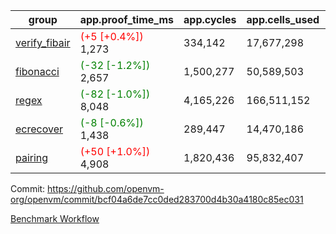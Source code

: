 | group | app.proof_time_ms | app.cycles | app.cells_used | leaf.proof_time_ms | leaf.cycles | leaf.cells_used |
| -- | -- | -- | -- | -- | -- | -- |
| [verify_fibair](https://github.com/openvm-org/openvm/blob/benchmark-results/benchmarks-pr/1617/verify_fibair-bcf04a6de7cc0ded283700d4b30a4180c85ec031.md) |<span style='color: red'>(+5 [+0.4%])</span> 1,273 |  334,142 |  17,677,298 |- | - | - |
| [fibonacci](https://github.com/openvm-org/openvm/blob/benchmark-results/benchmarks-pr/1617/fibonacci-bcf04a6de7cc0ded283700d4b30a4180c85ec031.md) |<span style='color: green'>(-32 [-1.2%])</span> 2,657 |  1,500,277 |  50,589,503 |- | - | - |
| [regex](https://github.com/openvm-org/openvm/blob/benchmark-results/benchmarks-pr/1617/regex-bcf04a6de7cc0ded283700d4b30a4180c85ec031.md) |<span style='color: green'>(-82 [-1.0%])</span> 8,048 |  4,165,226 |  166,511,152 |- | - | - |
| [ecrecover](https://github.com/openvm-org/openvm/blob/benchmark-results/benchmarks-pr/1617/ecrecover-bcf04a6de7cc0ded283700d4b30a4180c85ec031.md) |<span style='color: green'>(-8 [-0.6%])</span> 1,438 |  289,447 |  14,470,186 |- | - | - |
| [pairing](https://github.com/openvm-org/openvm/blob/benchmark-results/benchmarks-pr/1617/pairing-bcf04a6de7cc0ded283700d4b30a4180c85ec031.md) |<span style='color: red'>(+50 [+1.0%])</span> 4,908 |  1,820,436 |  95,832,407 |- | - | - |


Commit: https://github.com/openvm-org/openvm/commit/bcf04a6de7cc0ded283700d4b30a4180c85ec031

[Benchmark Workflow](https://github.com/openvm-org/openvm/actions/runs/14769849144)
